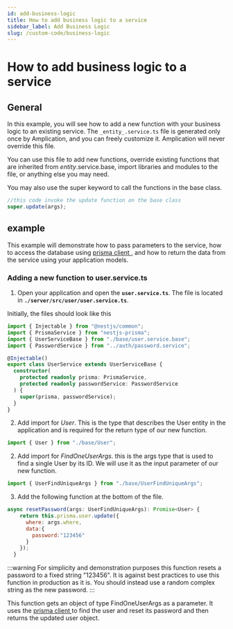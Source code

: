 ```yaml
---
id: add-business-logic
title: How to add business logic to a service
sidebar_label: Add Business Logic
slug: /custom-code/business-logic
---
```


# How to add business logic to a service

## General

In this example, you will see how to add a new function with your business logic to an existing service.
The `_entity_.service.ts` file is generated only once by Amplication, and you can freely customize it. Amplication will never override this file.

You can use this file to add new functions, override existing functions that are inherited from _entity_.service.base, import libraries and modules to the file, or anything else you may need.

You may also use the super keyword to call the functions in the base class.

```typescript
//this code invoke the update function on the base class
super.update(args);
```

## example

This example will demonstrate how to pass parameters to the service, how to access the database using [prisma client ](https://www.prisma.io/docs/concepts/components/prisma-client), and how to return the data from the service using your application models.

### Adding a new function to user.service.ts

1. Open your application and open the **`user.service.ts`**. The file is located in **`./server/src/user/user.service.ts`**.

Initially, the files should look like this

```typescript
import { Injectable } from "@nestjs/common";
import { PrismaService } from "nestjs-prisma";
import { UserServiceBase } from "./base/user.service.base";
import { PasswordService } from "../auth/password.service";

@Injectable()
export class UserService extends UserServiceBase {
  constructor(
    protected readonly prisma: PrismaService,
    protected readonly passwordService: PasswordService
  ) {
    super(prisma, passwordService);
  }
}
```

2. Add import for _User_. This is the type that describes the User entity in the application and is required for the return type of our new function.

```javascript
import { User } from "./base/User";
```

2. Add import for _FindOneUserArgs_. this is the args type that is used to find a single User by its ID. We will use it as the input parameter of our new function.

```javascript
import { UserFindUniqueArgs } from "./base/UserFindUniqueArgs";
```

3. Add the following function at the bottom of the file.

```javascript
async resetPassword(args: UserFindUniqueArgs): Promise<User> {
    return this.prisma.user.update({
      where: args.where,
      data:{
        password:"123456"
      }
    });
  }
```

:::warning
For simplicity and demonstration purposes this function resets a password to a fixed string "123456". It is against best practices to use this function in production as it is. You should instead use a random complex string as the new password.
:::

This function gets an object of type FindOneUserArgs as a parameter.
It uses the [prisma client ](https://www.prisma.io/docs/concepts/components/prisma-client) to find the user and reset its password and then returns the updated user object.
